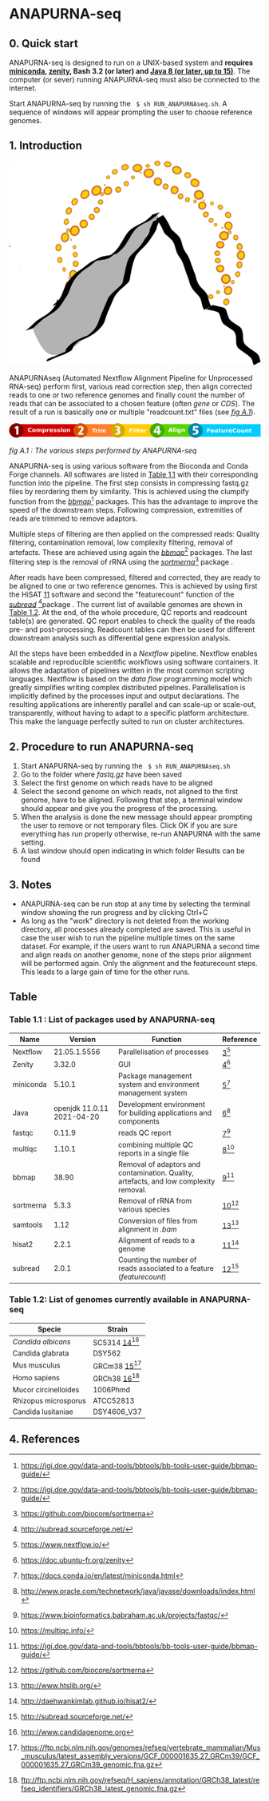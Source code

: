# ANAPURNA-seq

## 0. Quick start

ANAPURNA-seq is designed to run on a UNIX-based system and **requires [miniconda][5], [zenity][4], Bash 3.2 (or later) and [Java 8 (or later, up to 15)][6]**. The computer (or sever) running ANAPURNA-seq must also be connected to the internet.

Start ANAPURNA-seq by running the ` $ sh RUN_ANAPURNAseq.sh`. A sequence of windows will appear prompting the user to choose reference genomes.

## 1. Introduction

![ANAPURNA](Icons/ANAPURNA-seq.png)

ANAPURNAseq (Automated Nextflow Alignment Pipeline for Unprocessed RNA-seq) perform first, various read correction step, then align corrected reads to one or two reference genomes and finally count the number of reads that can be associated to a chosen feature (often *gene* or *CDS*). The result of a run is basically one or multiple "readcount.txt" files (see *[fig A.1](#fA.1)*).	

<a name="fA.1"></a>![read-procession-steps](Icons/20201209-Scheme-ANAPURNA.png)

*fig A.1 : The various steps performed by ANAPURNA-seq* 

ANAPURNA-seq is using various  software from the Bioconda and Conda Forge channels. All softwares are listed in [Table 1.1](#table1.1) with their corresponding function into the pipeline. The first step consists in compressing fastq.gz files by reordering them by similarity. This is achieved using the clumpify function from the [*bbmap*][9][^9] packages. This has the advantage to improve the speed of the downstream steps. Following compression, extremities of reads are trimmed to remove adaptors. 

Multiple steps of filtering are then applied on the compressed reads: Quality filtering, contamination removal, low complexity filtering, removal of artefacts. These are achieved using again the [*bbmap*][9][^9] packages. The last filtering step is the removal of rRNA using the *[sortmerna][10]*[^10] package .

After reads have been compressed, filtered and corrected, they are ready to be aligned to one or two reference genomes. This is achieved by using first the HiSAT [11][12] software  and second the "featurecount" function of the [*subread*][12] [^12]package . The current list of available genomes are shown in [Table 1.2](#table1.2). At the end, of the whole procedure, QC reports and readcount table(s) are generated. QC report enables to check the quality of the reads pre- and post-processing. Readcount tables can then be used for different downstream analysis such as differential gene expression analysis. 

All the steps have been embedded in a *Nextflow* pipeline. Nextflow enables scalable and reproducible scientific workflows using software containers. It allows the adaptation of pipelines written in the most common scripting languages. Nextflow is based on the *data flow* programming model which greatly simplifies writing complex distributed pipelines. Parallelisation is implicitly defined by the processes input and output declarations. The resulting applications are inherently parallel and can scale-up or scale-out, transparently, without having to adapt to a specific platform architecture. This make the language perfectly suited to run on cluster architectures.

## 2. Procedure to run ANAPURNA-seq 

1. Start ANAPURNA-seq by running the ` $ sh RUN_ANAPURNAseq.sh`
2. Go to the folder where *fastq.gz* have been saved
3. Select the first genome on which reads have to be aligned
4. Select the second genome on which reads, not aligned to the first genome, have to be aligned. Following that step, a terminal window should appear and give you the progress of the processing.
5. When the analysis is done the new message should appear prompting the user to remove or not temporary files. Click OK if you are sure everything has run properly otherwise, re-run ANAPURNA with the same setting.
6. A last window should open indicating in which folder Results can be found

## 3. Notes

* ANAPURNA-seq can be run stop at any time by selecting the terminal window showing the run progress and by clicking Ctrl+C
* As long as the "work" directory is not deleted from the working directory, all processes already completed are saved. This is useful in case the user wish to run the pipeline multiple times on the same dataset. For example, if the users want to run ANAPURNA a second time and align reads on another genome, none of the steps prior alignment will be performed again. Only the alignment and the featurecount steps. This leads to a large gain of time for the other runs.



## Table

### Table 1.1 : List of packages used by ANAPURNA-seq  <a name="table1.1"></a>

| Name      | Version                    | Function                                                     | Reference     |
| --------- | -------------------------- | ------------------------------------------------------------ | ------------- |
| Nextflow  | 21.05.1.5556               | Parallelisation of processes                                 | [3][3][^3]    |
| Zenity    | 3.32.0                     | GUI                                                          | [4][4][^4]    |
| miniconda | 5.10.1                     | Package management system and environment management system  | [5][5][^5]    |
| Java      | openjdk 11.0.11 2021-04-20 | Development environment for building applications and components | [6][6][^6]    |
| fastqc    | 0.11.9                     | reads QC report                                              | [7][7][^7]    |
| multiqc   | 1.10.1                     | combining multiple QC reports in a single file               | [8][8][^8]    |
| bbmap     | 38.90                      | Removal of adaptors and contamination. Quality, artefacts, and low complexity removal. | [9][9][^9]    |
| sortmerna | 5.3.3                      | Removal of rRNA from various species                         | [10][10][^10] |
| samtools  | 1.12                       | Conversion of files from alignment in *.bam*                 | [13][13][^13] |
| hisat2    | 2.2.1                      | Alignment of reads to a genome                               | [11][11][^11] |
| subread   | 2.0.1                      | Counting the number of reads associated to a feature (*featurecount*) | [12][12][^12] |

### Table 1.2: List of genomes currently available in ANAPURNA-seq <a name="table1.2"></a>

| Specie               | Strain               |
| -------------------- | -------------------- |
| *Candida albicans*   | SC5314 [14][14][^14] |
| Candida glabrata     | DSY562               |
| Mus musculus         | GRCm38 [15][15][^15] |
| Homo sapiens         | GRCh38 [16][16][^16] |
| Mucor circinelloides | 1006Phmd             |
| Rhizopus microsporus | ATCC52813            |
| Candida lusitaniae   | DSY4606_V37          |

## 4. References

[1]: https://github.com/Navrique/ANAPURNAseq	"ANAPURNAseq GitHUB"
[2]: ANAPURNA-seq	"ANAPURNA-seq hard copy"
[3]: https://www.nextflow.io/	"nextflow"
[4]: https://doc.ubuntu-fr.org/zenity	"Zenity"
[5]: https://docs.conda.io/en/latest/miniconda.html	"miniconda"
[6]: http://www.oracle.com/technetwork/java/javase/downloads/index.html
[7]: https://www.bioinformatics.babraham.ac.uk/projects/fastqc/	"fastqc"
[8]: https://multiqc.info/	"multiqc"
[9]: https://jgi.doe.gov/data-and-tools/bbtools/bb-tools-user-guide/bbmap-guide/	"bbmap"
[10]: https://github.com/biocore/sortmerna	"sortmerna"
[11]: http://daehwankimlab.github.io/hisat2/	"hisat2"
[12]: http://subread.sourceforge.net/ "subread"
[13]: http://www.htslib.org/	"samtools"
[14]: http://www.candidagenome.org	"Candida genome database"
[15]: https://ftp.ncbi.nlm.nih.gov/genomes/refseq/vertebrate_mammalian/Mus_musculus/latest_assembly_versions/GCF_000001635.27_GRCm39/GCF_000001635.27_GRCm39_genomic.fna.gz	"Mouse reference genome"
[16]: ftp://ftp.ncbi.nlm.nih.gov/refseq/H_sapiens/annotation/GRCh38_latest/refseq_identifiers/GRCh38_latest_genomic.fna.gz	"Human reference genome"
[17]: https://kasperdanielhansen.github.io/genbioconductor/html/limma.html	"limma"

[^1]: https://github.com/Navrique/ANAPURNAseq
[^2]: ./ANAPURNA-seq
[^3]: https://www.nextflow.io/
[^4]: https://doc.ubuntu-fr.org/zenity
[^5]: https://docs.conda.io/en/latest/miniconda.html
[^6]:http://www.oracle.com/technetwork/java/javase/downloads/index.html
[^7]: https://www.bioinformatics.babraham.ac.uk/projects/fastqc/
[^8]: https://multiqc.info/ 
[^9]: https://jgi.doe.gov/data-and-tools/bbtools/bb-tools-user-guide/bbmap-guide/
[^10]: https://github.com/biocore/sortmerna
[^11]: http://daehwankimlab.github.io/hisat2/
[^12]: http://subread.sourceforge.net/
[^13]: http://www.htslib.org/ 
[^14]: http://www.candidagenome.org 
[^15]: https://ftp.ncbi.nlm.nih.gov/genomes/refseq/vertebrate_mammalian/Mus_musculus/latest_assembly_versions/GCF_000001635.27_GRCm39/GCF_000001635.27_GRCm39_genomic.fna.gz
[^16]: ftp://ftp.ncbi.nlm.nih.gov/refseq/H_sapiens/annotation/GRCh38_latest/refseq_identifiers/GRCh38_latest_genomic.fna.gz 
[^17]: https://kasperdanielhansen.github.io/genbioconductor/html/limma.html 
[^18]: log2 fold change
[^19]: https://en.wikipedia.org/wiki/Canberra_distance

[20]: http://geneontology.org/	"GO"

[^GO]: http://geneontology.org/
[^string]: https://string-db.org/

[string]: https://string-db.org/	"STRINGdb"
[CP]: https://guangchuangyu.github.io/software/clusterProfiler/	"ClusterProfiler"

[^CP]: https://guangchuangyu.github.io/software/clusterProfiler/



[AnnotationForge]: https://www.bioconductor.org/packages/release/bioc/vignettes/AnnotationForge/inst/doc/SQLForge.pdf	"Annotation Forge"
[NCBI]: https://www.ncbi.nlm.nih.gov/gene/?term=txid5478Organism:exp	"Gene list NCBI"
[ChrFeatures]: http://www.candidagenome.org/download/chromosomal_feature_files/C_glabrata_CBS138/C_glabrata_CBS138_current_chromosomal_feature.tab	"Chromosomal features"
[GeneAssociation]: http://www.candidagenome.org/download/go/	"GO association"
[stringR]: https://www.bioconductor.org/packages/release/bioc/html/STRINGdb.html	"STRINGdb package"

[^stringR]: https://www.bioconductor.org/packages/release/bioc/html/STRINGdb.html 
[^GeneAssociation]: http://www.candidagenome.org/download/go/
[^ChrFeatures]: http://www.candidagenome.org/download/chromosomal_feature_files/C_glabrata_CBS138/C_glabrata_CBS138_current_chromosomal_feature.tab
[^NCBI]:https://www.ncbi.nlm.nih.gov/gene/?term=txid5478
[^AnnotationForge]: https://www.bioconductor.org/packages/release/bioc/vignettes/AnnotationForge/inst/doc/SQLForge.pdf